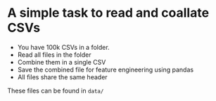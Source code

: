 # A simple task to read and coallate CSVs

- You have 100k CSVs in a folder. 
- Read all files in the folder
- Combine them in a single CSV
- Save the combined file for feature engineering using pandas
- All files share the same header


These files can be found in `data/`
